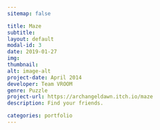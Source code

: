 ```yaml
---
sitemap: false

title: Maze
subtitle: 
layout: default
modal-id: 3
date: 2019-01-27
img: 
thumbnail: 
alt: image-alt
project-date: April 2014
developer: Team VROOM
genre: Puzzle
project-url: https://archangeldawn.itch.io/maze
description: Find your friends.

categories: portfolio
---
```

